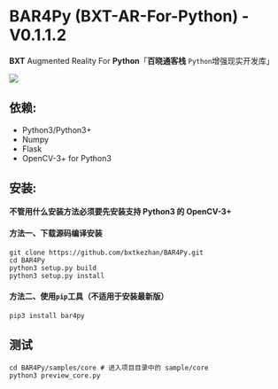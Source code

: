 # BAR4Py (BXT-AR-For-Python) - V0.1.1.2

**BXT** Augmented Reality For **Python**「**百晓通客栈** `Python`增强现实开发库」

![](imgs/webar_test.gif)

## 依赖:

- Python3/Python3+
- Numpy
- Flask
- OpenCV-3+ for Python3

## 安装:

**不管用什么安装方法必须要先安装支持 Python3 的 OpenCV-3+**

#### 方法一、下载源码编译安装

```
git clone https://github.com/bxtkezhan/BAR4Py.git
cd BAR4Py
python3 setup.py build
python3 setup.py install
```
#### 方法二、使用`pip`工具（不适用于安装最新版）

```
pip3 install bar4py
```

## 测试

```
cd BAR4Py/samples/core # 进入项目目录中的 sample/core
python3 preview_core.py
```
